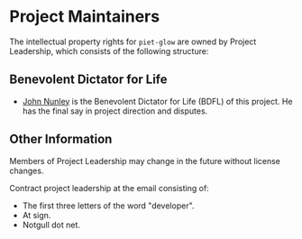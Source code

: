 # Project Maintainers

The intellectual property rights for `piet-glow` are owned by Project
Leadership, which consists of the following structure:

## Benevolent Dictator for Life

- [John Nunley](https://notgull.net) is the Benevolent Dictator for Life (BDFL)
  of this project. He has the final say in project direction and disputes.

## Other Information

Members of Project Leadership may change in the future without license changes.

Contract project leadership at the email consisting of:

- The first three letters of the word "developer".
- At sign.
- Notgull dot net.
